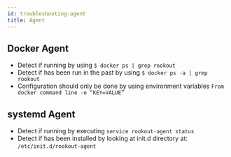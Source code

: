 ```yaml
---
id: troubleshooting-agent
title: Agent
---
```


## Docker Agent

- Detect if running by using
  `$ docker ps | grep rookout`
- Detect if has been run in the past by using
  `$ docker ps -a | grep rookout`
- Configuration should only be done by using environment variables
  `From docker command line -e “KEY=VALUE”`


## systemd Agent

- Detect if running by executing
  `service rookout-agent status`
- Detect if has been installed by looking at init.d directory at:
  `/etc/init.d/rookout-agent`
